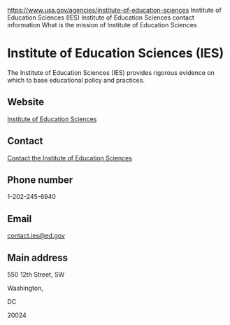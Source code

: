 

https://www.usa.gov/agencies/institute-of-education-sciences
Institute of Education Sciences (IES)
Institute of Education Sciences contact information
What is the mission of Institute of Education Sciences

Institute of Education Sciences
(IES)
=====================================

The Institute of Education Sciences (IES) provides rigorous evidence on which to base educational policy and practices.

Website
-------

[Institute of Education Sciences](http://www.ed.gov/about/offices/list/ies/index.html)

Contact
-------

[Contact the Institute of Education Sciences](https://ies.ed.gov/contact/)

Phone number
------------

1-202-245-6940

Email
-----

[contact.ies@ed.gov](mailto:contact.ies@ed.gov)

Main address
------------

550 12th Street, SW
  
Washington,

DC

20024
